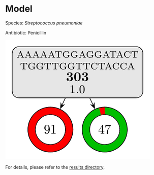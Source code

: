 
# Model

Species: *Streptococcus pneumoniae*

Antibiotic: Penicillin

<a href="./model.pdf"><img src="./model.png" /></a>

For details, please refer to the [results directory](../../../../../results/cart_b/streptococcus%20pneumoniae/penicillin/repeat_2/).


